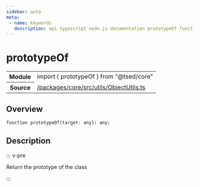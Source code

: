 ```yaml
---
sidebar: auto
meta:
 - name: keywords
   description: api typescript node.js documentation prototypeOf function
---
```

# prototypeOf <Badge text="Function" type="function"/>
<!-- Summary -->
<section class="symbol-info"><table class="is-full-width"><tbody><tr><th>Module</th><td><div class="lang-typescript"><span class="token keyword">import</span> { prototypeOf }&nbsp;<span class="token keyword">from</span>&nbsp;<span class="token string">"@tsed/core"</span></div></td></tr><tr><th>Source</th><td><a href="https://github.com/TypedProject/ts-express-decorators/blob/v5.4.0/packages/core/src/utils/ObjectUtils.ts#L0-L0">/packages/core/src/utils/ObjectUtils.ts</a></td></tr></tbody></table></section>

<!-- Overview -->
## Overview


<pre><code class="typescript-lang ">function <span class="token function">prototypeOf</span><span class="token punctuation">(</span>target<span class="token punctuation">:</span> <span class="token keyword">any</span><span class="token punctuation">)</span><span class="token punctuation">:</span> <span class="token keyword">any</span><span class="token punctuation">;</span></code></pre>



<!-- Description -->
## Description

::: v-pre

Return the prototype of the class

:::